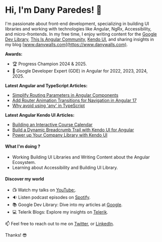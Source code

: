 # Hi, I'm Dany Paredes! 👋

I'm passionate about front-end development, specializing in building UI libraries and working with technologies like Angular, NgRx, Accessibility, and micro-frontends. In my free time, I enjoy writing content for the
[Google Dev Library](https://devlibrary.withgoogle.com/authors/danywalls), [This Is Angular Community](https://dev.to/this-is-angular), [Kendo UI](https://www.telerik.com/blogs/author/dany-paredes), and sharing insights in my blog [www.danywalls.com](https://www.danywalls.com).

**Awards:**

- 🏆 Progress Champion 2024 & 2025.
- 🏅 Google Developer Expert (GDE) in Angular for 2022, 2023, 2024, 2025.

**Latest Angular and TypeScript Articles:**
- [Simplify Routing Parameters in Angular Components](https://www.danywalls.com/input-binding-and-router-withcomponentinputbinding-in-angular)
- [Add Router Animation Transitions for Navigation in Angular 17](https://www.danywalls.com/add-router-animation-transitions-for-navigation-in-angular-17)
- [Why avoid using 'any' in TypeScript](https://www.danywalls.com/why-avoid-using-any-in-typescript)

**Latest Angular Kendo UI Articles:**
- [Building an Interactive Course Calendar](https://www.telerik.com/blogs/angular-17-kendo-ui-scheduler-building-interactive-course-calendar)
- [Build a Dynamic Breadcrumb Trail with Kendo UI for Angular](https://www.telerik.com/blogs/build-dynamic-breadcrumb-trail-kendo-ui-angular)
- [Power up Your Company Library with Kendo UI](https://www.telerik.com/blogs/angular-component-library-part-3-power-company-library-kendo-ui)

#### What I'm doing ?
- Working Building UI Libraries and Writing Content about the Angular Ecosystem.
- Learning about Accessibility and Building UI Library.

#### Discover my world

- 📺 Watch my talks on [YouTube:](https://www.youtube.com/playlist?list=PLSN12WC62reR2HtUXw0VZh5AJp0oU9gVG).
- 🔉 Listen podcast episodes on [Spotify](https://open.spotify.com/playlist/7MBJoVkaqJxUyRXEHK43Li).
- 📚 Google Dev Library: Dive into my articles at [Google](https://devlibrary.withgoogle.com/authors/danywalls).
- 💻 Telerik Blogs: Explore my insights on [Telerik](https://www.telerik.com/blogs/author/dany-paredes).

📫 Feel free to reach out to me on [Twitter](https://twitter.com/danywalls), or [LinkedIn](https://www.linkedin.com/in/danywalls/).

Thanks! 😎

